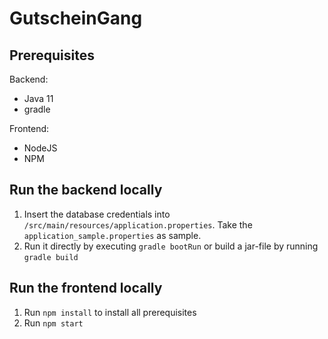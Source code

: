 # GutscheinGang

## Prerequisites
Backend:
- Java 11 
- gradle

Frontend:
- NodeJS
- NPM

## Run the backend locally
1. Insert the database credentials into ```/src/main/resources/application.properties```. Take the ```application_sample.properties``` as sample.
2. Run it directly by executing ```gradle bootRun``` or build a jar-file by running ```gradle build```

## Run the frontend locally
1. Run ```npm install``` to install all prerequisites
2. Run ```npm start```
